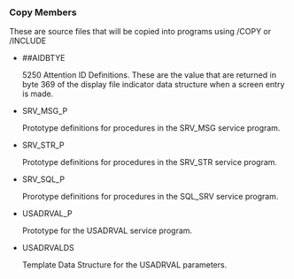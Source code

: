 ### Copy Members

These are source files that will be copied into programs using /COPY or /INCLUDE

* ##AIDBTYE

    5250 Attention ID Definitions. These are the value that are returned  in byte 369 of the display file indicator data structure when a screen entry is made.

* SRV_MSG_P

     Prototype definitions for procedures in the SRV_MSG service program.

* SRV_STR_P

     Prototype definitions for procedures in the SRV_STR service program.

* SRV_SQL_P

     Prorotype definitions for procedures in the SQL_SRV service program.

* USADRVAL_P

     Prototype for the USADRVAL service program.

* USADRVALDS

     Template Data Structure for the USADRVAL parameters.
